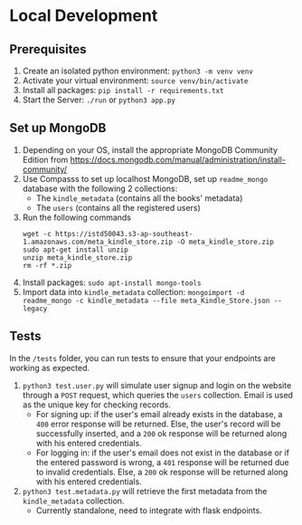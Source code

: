 # Local Development

## Prerequisites

1. Create an isolated python environment: `python3 -m venv venv`
2. Activate your virtual environment: `source venv/bin/activate`
3. Install all packages: `pip install -r requirements.txt`
4. Start the Server: `./run` or `python3 app.py`

## Set up MongoDB

1. Depending on your OS, install the appropriate MongoDB Community Edition from https://docs.mongodb.com/manual/administration/install-community/
2. Use Compasss to set up localhost MongoDB, set up `readme_mongo` database with the following 2 collections:
   - The `kindle_metadata` (contains all the books' metadata)
   - The `users` (contains all the registered users)
3. Run the following commands
   ```
   wget -c https://istd50043.s3-ap-southeast-1.amazonaws.com/meta_kindle_store.zip -O meta_kindle_store.zip
   sudo apt-get install unzip
   unzip meta_kindle_store.zip
   rm -rf *.zip
   ```
4. Install packages: `sudo apt-install mongo-tools`
5. Import data into `kindle_metadata` collection: `mongoimport -d readme_mongo -c kindle_metadata --file meta_Kindle_Store.json --legacy`

## Tests

In the `/tests` folder, you can run tests to ensure that your endpoints are working as expected.

1. `python3 test.user.py` will simulate user signup and login on the website through a `POST` request, which queries the `users` collection. Email is used as the unique key for checking records.
   - For signing up: if the user's email already exists in the database, a `400` error response will be returned. Else, the user's record will be successfully inserted, and a `200` ok response will be returned along with his entered credentials.
   - For logging in: if the user's email does not exist in the database or if the entered password is wrong, a `401` response will be returned due to invalid credentials. Else, a `200` ok response will be returned along with his entered credentials.
2. `python3 test.metadata.py` will retrieve the first metadata from the `kindle_metadata` collection.
   - Currently standalone, need to integrate with flask endpoints.
